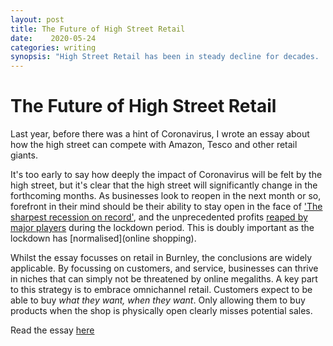 ```yaml
---
layout: post
title: The Future of High Street Retail 
date:    2020-05-24
categories: writing
synopsis: "High Street Retail has been in steady decline for decades.  To stem this tide, retailers should embrace omnichannel retail, which will allow them to compete in a market increasingly dominated by online giants and supermarkets"
---
```


# The Future of High Street Retail 

Last year, before there was a hint of Coronavirus, I wrote an essay about how the high street can compete with Amazon, Tesco and other retail giants.

It's too early to say how deeply the impact of Coronavirus will be felt by the high street, but it's clear that the high street will significantly change in the forthcoming months. As businesses look to reopen in the next month or so, forefront in their mind should be their ability to stay open in the face of ['The sharpest recession on record'](https://www.bbc.co.uk/news/business-52566030), and the unprecedented profits [reaped by major players](https://www.theguardian.com/technology/2020/apr/15/amazon-lockdown-bonanza-jeff-bezos-fortune-109bn-coronavirus) during the lockdown period.  This is doubly important as the lockdown has [normalised](online shopping).

Whilst the essay focusses on retail in Burnley, the conclusions are widely applicable. By focussing on customers, and service, businesses can thrive in niches that can simply not be threatened by online megaliths. A key part to this strategy is to embrace omnichannel retail. Customers expect to be able to buy _what they want, when they want_.  Only allowing them to buy products when the shop is physically open clearly misses potential sales.


Read the essay [here]({{site.url}}/uploads/Analysis_of_High_Street_Retail_in_Burnley.pdf)
